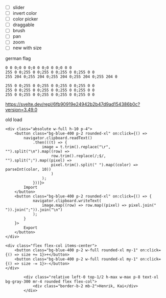 
- [ ] slider
- [ ] invert color
- [ ] color picker
- [ ] draggable
- [ ] brush
- [ ] pan
- [ ] zoom
- [ ] new with size

german flag

```
0 0 0;0 0 0;0 0 0;0 0 0;0 0 0
255 0 0;255 0 0;255 0 0;255 0 0;255 0 0
255 204 0;255 204 0;255 204 0;255 204 0;255 204 0

```

```
255 0 0;255 0 0;255 0 0;255 0 0;255 0 0
255 0 0;255 0 0;255 0 0;255 0 0;255 0 0
255 0 0;255 0 0;255 0 0;255 0 0;255 0 0
```

https://svelte.dev/repl/6fb90919e24942b2b47d9ad154386b0c?version=3.49.0


old load
```sveltehtml
<div class="absolute w-full h-10 p-4">
    <button class="bg-blue-400 p-2 rounded-xl" on:click={() =>
        navigator.clipboard.readText()
            .then(((t) => {
                image = t.trim().replace("\r", "").split("\n").map((row) =>
                    row.trim().replace(/;$/, "").split(";").map((pixel) =>
                    pixel.trim().split(" ").map((color) => parseInt(color, 10))
                    )
                );
            }))}>
        Import
    </button>
    <button class="bg-blue-400 p-2 rounded-xl" on:click={() => {
            navigator.clipboard.writeText(
                image.map((row) => row.map((pixel) => pixel.join(" ")).join(";")).join("\n")
            );
        }
    }>
        Export
    </button>
</div>
```

```sveltehtml
<div class="flex flex-col items-center">
    <button class="bg-blue-400 p-2 w-full rounded-xl my-1" on:click={() => size += 1}>+</button>
    <button class="bg-blue-400 p-2 w-full rounded-xl my-1" on:click={() => size -= 1}>-</button>
</div>
```


```sveltehtml
        <div class="relative left-0 top-1/2 h-max w-max p-8 text-xl bg-gray-300 mr-4 rounded flex flex-col">
            <div class="border-b-2 mb-2">Henrik, Kai</div>
        </div>
```
